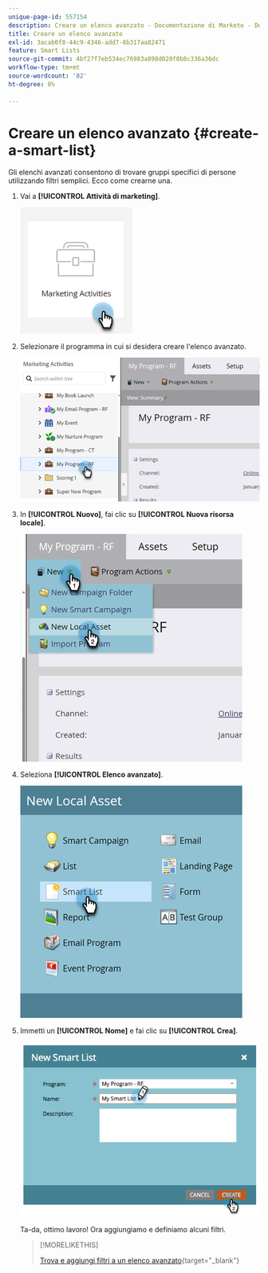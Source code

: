 ```yaml
---
unique-page-id: 557154
description: Creare un elenco avanzato - Documentazione di Marketo - Documentazione del prodotto
title: Creare un elenco avanzato
exl-id: 3acab0f8-44c9-4346-add7-8b317aa82471
feature: Smart Lists
source-git-commit: 4bf27f7eb534ec76983a898d020f0b8c336a36dc
workflow-type: tm+mt
source-wordcount: '82'
ht-degree: 0%

---
```


# Creare un elenco avanzato {#create-a-smart-list}

Gli elenchi avanzati consentono di trovare gruppi specifici di persone utilizzando filtri semplici. Ecco come crearne una.

1. Vai a **[!UICONTROL Attività di marketing]**.

   ![](assets/create-a-smart-list-1.png)

1. Selezionare il programma in cui si desidera creare l&#39;elenco avanzato.

   ![](assets/create-a-smart-list-2.png)

1. In **[!UICONTROL Nuovo]**, fai clic su **[!UICONTROL Nuova risorsa locale]**.

   ![](assets/create-a-smart-list-3.png)

1. Seleziona **[!UICONTROL Elenco avanzato]**.

   ![](assets/create-a-smart-list-4.png)

1. Immetti un **[!UICONTROL Nome]** e fai clic su **[!UICONTROL Crea]**.

   ![](assets/create-a-smart-list-5.png)

   Ta-da, ottimo lavoro! Ora aggiungiamo e definiamo alcuni filtri.

   >[!MORELIKETHIS]
   >
   >[Trova e aggiungi filtri a un elenco avanzato](/help/marketo/product-docs/core-marketo-concepts/smart-lists-and-static-lists/creating-a-smart-list/find-and-add-filters-to-a-smart-list.md){target="_blank"}
